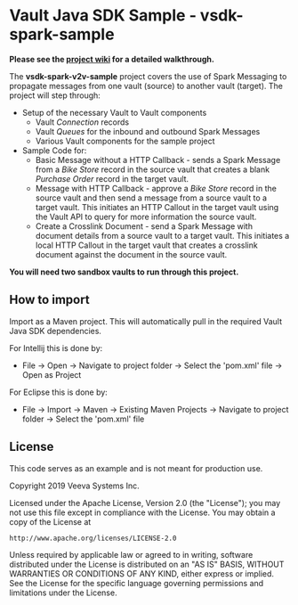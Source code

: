 # Vault Java SDK Sample - vsdk-spark-sample

**Please see the [project wiki](https://github.com/veeva/vsdk-spark-v2v-sample/wiki) for a detailed walkthrough.**

The **vsdk-spark-v2v-sample** project covers the use of Spark Messaging to propagate messages from one vault (source) to another vault (target). The project will step through:

* Setup of the necessary Vault to Vault components
    * Vault _Connection_ records
    * Vault _Queues_ for the inbound and outbound Spark Messages
    * Various Vault components for the sample project
* Sample Code for:
    * Basic Message without a HTTP Callback - sends a Spark Message from a _Bike Store_ record in the source vault that creates a blank _Purchase Order_ record in the target vault.
    * Message with HTTP Callback - approve a _Bike Store_ record in the source vault and then send a message from a source vault to a target vault. This initiates an HTTP Callout in the target vault using the Vault API to query for more information the source vault. 
    * Create a Crosslink Document - send a Spark Message with document details from a source vault to a target vault. This initiates a local HTTP Callout in the target vault that creates a crosslink document against the document in the source vault.

**You will need two sandbox vaults to run through this project.**

## How to import

Import as a Maven project. This will automatically pull in the required Vault Java SDK dependencies. 

For Intellij this is done by:
- File -> Open -> Navigate to project folder -> Select the 'pom.xml' file -> Open as Project

For Eclipse this is done by:
- File -> Import -> Maven -> Existing Maven Projects -> Navigate to project folder -> Select the 'pom.xml' file
	    
## License

This code serves as an example and is not meant for production use.

Copyright 2019 Veeva Systems Inc.
 
Licensed under the Apache License, Version 2.0 (the "License");
you may not use this file except in compliance with the License.
You may obtain a copy of the License at
 
    http://www.apache.org/licenses/LICENSE-2.0

Unless required by applicable law or agreed to in writing, software
distributed under the License is distributed on an "AS IS" BASIS,
WITHOUT WARRANTIES OR CONDITIONS OF ANY KIND, either express or implied.
See the License for the specific language governing permissions and
limitations under the License.
  